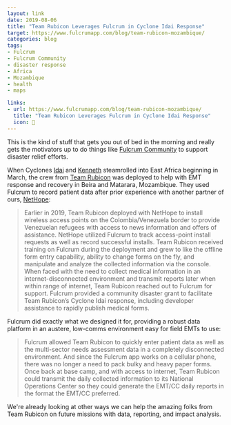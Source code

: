 ```yaml
---
layout: link
date: 2019-08-06
title: "Team Rubicon Leverages Fulcrum in Cyclone Idai Response"
target: https://www.fulcrumapp.com/blog/team-rubicon-mozambique/
categories: blog
tags:
- Fulcrum
- Fulcrum Community
- disaster response
- Africa
- Mozambique
- health
- maps

links:
- url: https://www.fulcrumapp.com/blog/team-rubicon-mozambique/
  title: "Team Rubicon Leverages Fulcrum in Cyclone Idai Response"
  icon: 🔺
---
```


This is the kind of stuff that gets you out of bed in the morning and really gets the motivators up to do things like [Fulcrum Community](https://www.fulcrumapp.com/community/ "Fulcrum Community") to support disaster relief efforts.

When Cyclones [Idai](https://en.wikipedia.org/wiki/Cyclone_Idai "Cyclone Idai") and [Kenneth](https://en.wikipedia.org/wiki/Cyclone_Kenneth "Cyclone Kenneth") steamrolled into East Africa beginning in March, the crew from [Team Rubicon](https://teamrubiconusa.org/ "Team Rubicon") was deployed to help with EMT response and recovery in Beira and Matarara, Mozambique. They used Fulcrum to record patient data after prior experience with another partner of ours, [NetHope](https://nethope.org/ "NetHope"):

> Earlier in 2019, Team Rubicon deployed with NetHope to install wireless access points on the Colombia/Venezuela border to provide Venezuelan refugees with access to news information and offers of assistance. NetHope utilized Fulcrum to track access-point install requests as well as record successful installs. Team Rubicon received training on Fulcrum during the deployment and grew to like the offline form entry capability, ability to change forms on the fly, and manipulate and analyze the collected information via the console. When faced with the need to collect medical information in an internet-disconnected environment and transmit reports later when within range of internet, Team Rubicon reached out to Fulcrum for support. Fulcrum provided a community disaster grant to facilitate Team Rubicon’s Cyclone Idai response, including developer assistance to rapidly publish medical forms.

Fulcrum did exactly what we designed it for, providing a robust data platform in an austere, low-comms environment easy for field EMTs to use:

> Fulcrum allowed Team Rubicon to quickly enter patient data as well as the multi-sector needs assessment data in a completely disconnected environment. And since the Fulcrum app works on a cellular phone, there was no longer a need to pack bulky and heavy paper forms. Once back at base camp, and with access to internet, Team Rubicon could transmit the daily collected information to its National Operations Center so they could generate the EMT/CC daily reports in the format the EMT/CC preferred.

We're already looking at other ways we can help the amazing folks from Team Rubicon on future missions with data, reporting, and impact analysis.


